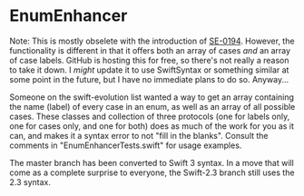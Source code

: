 # EnumEnhancer
Note: This is mostly obselete with the introduction of [SE-0194](https://github.com/apple/swift-evolution/blob/master/proposals/0194-derived-collection-of-enum-cases.md). However, the functionality is different in that it offers both an array of cases _and_ an array of case labels. GitHub is hosting this for free, so there's not really a reason to take it down. I _might_ update it to use SwiftSyntax or something similar at some point in the future, but I have no immediate plans to do so. Anyway...

Someone on the swift-evolution list wanted a way to get an array containing the name (label) of every case in an enum, as well as an array of all possible cases. These classes and collection of three protocols (one for labels only, one for cases only, and one for both) does as much of the work for you as it can, and makes it a syntax error to not "fill in the blanks". Consult the comments in "EnumEnhancerTests.swift" for usage examples.

The master branch has been converted to Swift 3 syntax. In a move that will come as a complete surprise to everyone, the Swift-2.3 branch still uses the 2.3 syntax.
